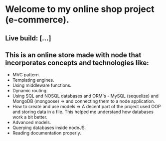 # Welcome to my online shop project (e-commerce).

## Live build: [...]

## This is an online store made with node that incorporates concepts and technologies like:

- MVC pattern.
- Templating engines.
- Using middleware functions.
- Dynamic routing.
- Using SQL and NOSQL databases and ORM's - MySQL (sequelize) and MongoDB (mongoose) => and connecting them to a node application.
- How to create and use models => A decent part of the project used OOP and storing data in a file. This helped me understand how databases work a bit better.
- Advanced models.
- Querying databases inside nodeJS.
- Reading documentation properly.
